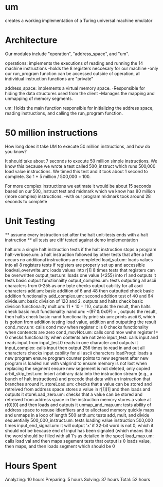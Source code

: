 # um
creates a working implementation of a Turing universal machine emulator

# Architecture
Our modules include "operation", "address_space", and "um".

operations: implements the executions of reading and running the 14 machine 
                instructions
        -holds the 8 registers neccesary for our machine
        -only our run_program function can be 
        accessed outside of operation, all individual instruction
        functions are "private"

address_space: implements a virtual memory space. 
        -Responsible for hiding the data structures used from the client
        -Manages the mapping and unmapping of memory segments.

um: Holds the main function responsible for initializing the address space, 
        reading instructions, and calling the run_program function.
        
# 50 million instructions
How long does it take UM to execute 50 million instructions, and how do 
you know?

It should take about 7 seconds to execute 50 million simple instructions.
We know this because we wrote a test called 500_instruct which runs 500,000 
load value instructions. We timed this test and it took about 1 second to 
complete. So 1 * 5 million / 500,000 = 100. 

For more complex instructions we estimate it would be about 15 seconds based 
on our 500_instruct test and midmark which we know has 80 million (more 
complex) instructions.
        -with our program midmark took around 28 seconds to complete

# Unit Testing
   ** assume every instruction set after the halt unit-tests ends with a halt
           instruction
   ** all tests are diff tested against demo implementation

halt.um: a single halt instruction
        tests if the halt instruction stops a program
halt-verbose.um: a halt instruction followed by other
        tests that after a halt occurs no additional instructions are completed
load_val.um: loads values into all 8 registers
        tests if registers are properly set up and accessible
loadval_overwrite.um: loads values into r[1] 8 times
        tests that registers can be overwritten
output_test.um: loads one value (<255) into r1 and outputs it
        tests basic output functionailty
output_complex.um: tests outputing all ascii characters from 0-255 as one byte
        checks output cability for all ascii characters
add.um: basic addition of 6 and 48 then outputted
        check basic addition functionailty
add_complex.um:
        second addition test of 40 and 64
divide.um: basic division of 120 and 2, outputs and halts
    check basic division functionailty
mult.um: 11 * 10 = 110, outputs the result, then halts
        check basic mult functionailty
nand.um: ~(97 & 0x0F) = , outputs the result, then halts
        check basic nand functionailty
print-six.um: prints ascii 6, which is gotton from addition
        testing load value, addition and outputting the result   
cond_mov.um: calls cond mov when register c is 0
        checks functionality when contencts are zero
cond_movNot.um: calls cond mov wehn register != 0
        checks functionality when contents are not zero
input_test: calls input and reads input from input_test.0
        reads in one character and outputs it
input_complex: calls input then output 256 times to read in and out all
                 characters
        checks input cability for all ascii characters
loadProgt: loads a new program 
        ensure program counter points to new segment after new program is 
                loaded run with valgrind to ensure memory is not lost when 
                replacing the segment
        ensure new segement is not deleted, only copied
arbit_skip_test.um: Insert arbitrary data into the instruction stream (e.g.,
        a bunch of halt instructions) and precede that data with an 
        instruction that branches around it.
storeLoad.um: checks that a value can be stored and retreived from 
                address space
        stores a value in r[1][1] and then loads and outputs it
storeLoad_zero.um: checks that a value can be stored and retreived from 
                address space in the instruction memory
        stores a value at r[0][0] and then loads and outputs it
unmap_and_map.um: tests ability of address space to resuse idienftiers and
                to alloctaed memory quickly
        maps and unmaps in a loop of length 500
arith.um: 
        tests add, mult, and divide sequentially
500_000_instruct.um:
        tests loading value instruction 500,000 times
input_end_signal.um:
        it will output 'x' if 32-bit word is not 0, which it should
        not be because end of input has been signaled (which means
        that the word should be filled with all 1's as detailed in
        the spec)
load_map.um: calls load val and then maps segement
        tests that output is 0 
        loads value, then maps, and then loads
        segment which should be 0

# Hours Spent
Analyzing: 10 hours
Preparing: 5 hours
Solving: 37 hours
Total: 52 hours
